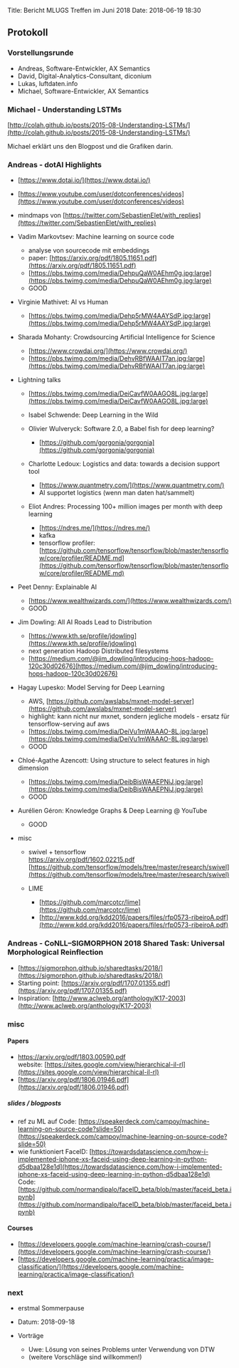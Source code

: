 Title: Bericht MLUGS Treffen im Juni 2018
Date: 2018-06-19 18:30

## Protokoll

### Vorstellungsrunde

- Andreas, Software-Entwickler, AX Semantics
- David, Digital-Analytics-Consultant, diconium
- Lukas, luftdaten.info
- Michael, Software-Entwickler, AX Semantics


### Michael - Understanding LSTMs

[http://colah.github.io/posts/2015-08-Understanding-LSTMs/](http://colah.github.io/posts/2015-08-Understanding-LSTMs/)

Michael erklärt uns den Blogpost und die Grafiken darin.


### Andreas - dotAI Highlights

- [https://www.dotai.io/](https://www.dotai.io/)
- [https://www.youtube.com/user/dotconferences/videos](https://www.youtube.com/user/dotconferences/videos)
- mindmaps von [https://twitter.com/SebastienElet/with_replies](https://twitter.com/SebastienElet/with_replies)

- Vadim Markovtsev: Machine learning on source code
    - analyse von sourcecode mit embeddings
    - paper: [https://arxiv.org/pdf/1805.11651.pdf](https://arxiv.org/pdf/1805.11651.pdf)
    - [https://pbs.twimg.com/media/DehpuQaW0AEhm0g.jpg:large](https://pbs.twimg.com/media/DehpuQaW0AEhm0g.jpg:large)
    - GOOD

- Virginie Mathivet: AI vs Human
    - [https://pbs.twimg.com/media/Dehp5rMW4AAYSdP.jpg:large](https://pbs.twimg.com/media/Dehp5rMW4AAYSdP.jpg:large)

- Sharada Mohanty: Crowdsourcing Artificial Intelligence for Science
    - [https://www.crowdai.org/](https://www.crowdai.org/)
    - [https://pbs.twimg.com/media/DehvRBfWAAIT7an.jpg:large](https://pbs.twimg.com/media/DehvRBfWAAIT7an.jpg:large)

- Lightning talks
    - [https://pbs.twimg.com/media/DeiCavfW0AAGO8L.jpg:large](https://pbs.twimg.com/media/DeiCavfW0AAGO8L.jpg:large)
    - Isabel Schwende: Deep Learning in the Wild
    - Olivier Wulveryck: Software 2.0, a Babel fish for deep learning?
        - [https://github.com/gorgonia/gorgonia](https://github.com/gorgonia/gorgonia)

    - Charlotte Ledoux: Logistics and data: towards a decision support tool
        - [https://www.quantmetry.com/](https://www.quantmetry.com/)
        - AI supportet logistics (wenn man daten hat/sammelt)

    - Eliot Andres: Processing 100+ million images per month with deep learning
        - [https://ndres.me/](https://ndres.me/)
        - kafka
        - tensorflow profiler: [https://github.com/tensorflow/tensorflow/blob/master/tensorflow/core/profiler/README.md](https://github.com/tensorflow/tensorflow/blob/master/tensorflow/core/profiler/README.md)

- Peet Denny: Explainable AI
    - [https://www.wealthwizards.com/](https://www.wealthwizards.com/)
    - GOOD

- Jim Dowling: All AI Roads Lead to Distribution
    - [https://www.kth.se/profile/jdowling](https://www.kth.se/profile/jdowling)
    - next generation Hadoop Distributed filesystems
    - [https://medium.com/@jim_dowling/introducing-hops-hadoop-120c30d02676](https://medium.com/@jim_dowling/introducing-hops-hadoop-120c30d02676)

- Hagay Lupesko: Model Serving for Deep Learning
    - AWS, [https://github.com/awslabs/mxnet-model-server](https://github.com/awslabs/mxnet-model-server)
    - highlight: kann nicht nur mxnet, sondern jegliche models - ersatz für tensorflow-serving auf aws
    - [https://pbs.twimg.com/media/DeiVu1mWAAAO-8L.jpg:large](https://pbs.twimg.com/media/DeiVu1mWAAAO-8L.jpg:large)
    - GOOD

- Chloé-Agathe Azencott: Using structure to select features in high dimension
    - [https://pbs.twimg.com/media/DeibBisWAAEPNiJ.jpg:large](https://pbs.twimg.com/media/DeibBisWAAEPNiJ.jpg:large)
    - GOOD

- Aurélien Géron: Knowledge Graphs & Deep Learning @ YouTube
    - GOOD

- misc
    - swivel + tensorflow  
      [https://arxiv.org/pdf/1602.02215.pdf  ](https://arxiv.org/pdf/1602.02215.pdf)  
      [https://github.com/tensorflow/models/tree/master/research/swivel](https://github.com/tensorflow/models/tree/master/research/swivel)

    - LIME
        - [https://github.com/marcotcr/lime](https://github.com/marcotcr/lime)
        - [http://www.kdd.org/kdd2016/papers/files/rfp0573-ribeiroA.pdf](http://www.kdd.org/kdd2016/papers/files/rfp0573-ribeiroA.pdf)


### Andreas - CoNLL–SIGMORPHON 2018 Shared Task: Universal Morphological Reinflection

- [https://sigmorphon.github.io/sharedtasks/2018/](https://sigmorphon.github.io/sharedtasks/2018/)
- Starting point: [https://arxiv.org/pdf/1707.01355.pdf](https://arxiv.org/pdf/1707.01355.pdf)
- Inspiration: [http://www.aclweb.org/anthology/K17-2003](http://www.aclweb.org/anthology/K17-2003)


### misc

#### Papers

- [https://arxiv.org/pdf/1803.00590.pdf  ](https://arxiv.org/pdf/1803.00590.pdf)  
  website: [https://sites.google.com/view/hierarchical-il-rl](https://sites.google.com/view/hierarchical-il-rl)
- [https://arxiv.org/pdf/1806.01946.pdf](https://arxiv.org/pdf/1806.01946.pdf)

##### slides / blogposts

- ref zu ML auf Code: [https://speakerdeck.com/campoy/machine-learning-on-source-code?slide=50](https://speakerdeck.com/campoy/machine-learning-on-source-code?slide=50)
- wie funktioniert FaceID: [https://towardsdatascience.com/how-i-implemented-iphone-xs-faceid-using-deep-learning-in-python-d5dbaa128e1d](https://towardsdatascience.com/how-i-implemented-iphone-xs-faceid-using-deep-learning-in-python-d5dbaa128e1d)  
  Code: [https://github.com/normandipalo/faceID_beta/blob/master/faceid_beta.ipynb](https://github.com/normandipalo/faceID_beta/blob/master/faceid_beta.ipynb)

#### Courses

- [https://developers.google.com/machine-learning/crash-course/](https://developers.google.com/machine-learning/crash-course/)
- [https://developers.google.com/machine-learning/practica/image-classification/](https://developers.google.com/machine-learning/practica/image-classification/)

### next

- erstmal Sommerpause
- Datum: 2018-09-18
- Vorträge

    - Uwe: Lösung von seines Problems unter Verwendung von DTW
    - (weitere Vorschläge sind willkommen!)
